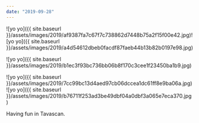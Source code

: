 ```yaml
---
date: "2019-09-28"
---
```


![yo yo]({{ site.baseurl }}/assets/images/2019/af9387fa7c67f7c738862d7448b75a2f15f00e42.jpg)![yo yo]({{ site.baseurl }}/assets/images/2019/a4d54612dbeb0facdf87faeb44b13b82b0197e98.jpg)

![yo yo]({{ site.baseurl }}/assets/images/2019/b1ec3f93bc736bb06b8f170c3cee1f23450ba1b9.jpg)

![yo yo]({{ site.baseurl }}/assets/images/2019/7cc99bc13d4aed97cb06dccea1dc61ff8e9ba06a.jpg)![yo yo]({{ site.baseurl }}/assets/images/2019/b76711f253ad3be49dbf04a0dbf3a065e7eca370.jpg)

Having fun in Tavascan.
